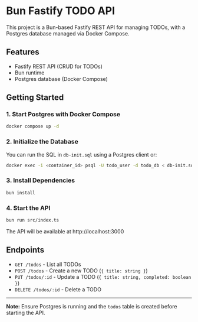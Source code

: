 # Bun Fastify TODO API

This project is a Bun-based Fastify REST API for managing TODOs, with a Postgres database managed via Docker Compose.

## Features

- Fastify REST API (CRUD for TODOs)
- Bun runtime
- Postgres database (Docker Compose)

## Getting Started

### 1. Start Postgres with Docker Compose

```sh
docker compose up -d
```

### 2. Initialize the Database

You can run the SQL in `db-init.sql` using a Postgres client or:

```sh
docker exec -i <container_id> psql -U todo_user -d todo_db < db-init.sql
```

### 3. Install Dependencies

```sh
bun install
```

### 4. Start the API

```sh
bun run src/index.ts
```

The API will be available at http://localhost:3000

## Endpoints

- `GET /todos` - List all TODOs
- `POST /todos` - Create a new TODO (`{ title: string }`)
- `PUT /todos/:id` - Update a TODO (`{ title: string, completed: boolean }`)
- `DELETE /todos/:id` - Delete a TODO

---

**Note:** Ensure Postgres is running and the `todos` table is created before starting the API.
